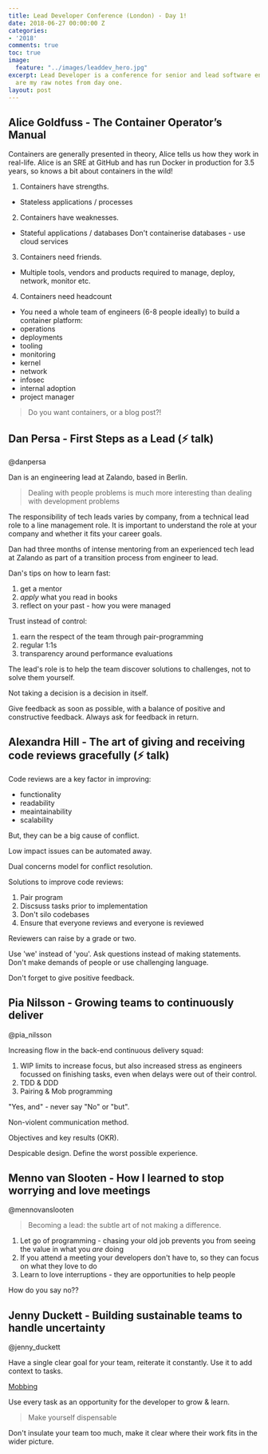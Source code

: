```yaml
---
title: Lead Developer Conference (London) - Day 1!
date: 2018-06-27 00:00:00 Z
categories:
- '2018'
comments: true
toc: true
image:
  feature: "../images/leaddev_hero.jpg"
excerpt: Lead Developer is a conference for senior and lead software engineers. These
  are my raw notes from day one.
layout: post
---
```


## Alice Goldfuss - The Container Operator’s Manual

Containers are generally presented in theory, Alice tells us how they work in real-life. Alice is an SRE at GitHub and has run Docker in production for 3.5 years, so knows a bit about containers in the wild!

1) Containers have strengths.

 - Stateless applications / processes

2) Containers have weaknesses.

 - Stateful applications / databases
Don't containerise databases - use cloud services

3) Containers need friends.

 - Multiple tools, vendors and products required to manage, deploy, network, monitor etc.

4) Containers need headcount

 - You need a whole team of engineers (6-8 people ideally) to build a container platform:
  - operations
  - deployments
  - tooling
  - monitoring
  - kernel
  - network
  - infosec
  - internal adoption
  - project manager

> Do you want containers, or a blog post?!

## Dan Persa - First Steps as a Lead (⚡️ talk)

@danpersa

Dan is an engineering lead at Zalando, based in Berlin.

> Dealing with people problems is much more interesting than dealing with development problems

The responsibility of tech leads varies by company, from a technical lead role to a line management role. It is important to understand the role at your company and whether it fits your career goals.

Dan had three months of intense mentoring from an experienced tech lead at Zalando as part of a transition process from engineer to lead.

Dan's tips on how to learn fast:
 
 1) get a mentor
 2) _apply_ what you read in books
 3) reflect on your past - how you were managed

Trust instead of control:

 1) earn the respect of the team through pair-programming
 2) regular 1:1s
 3) transparency around performance evaluations

The lead's role is to help the team discover solutions to challenges, not to solve them yourself.

Not taking a decision is a decision in itself.

Give feedback as soon as possible, with a balance of positive and constructive feedback. Always ask for feedback in return.

## Alexandra Hill - The art of giving and receiving code reviews gracefully (⚡️ talk)

Code reviews are a key factor in improving:

 - functionality
 - readability
 - meaintainability
 - scalability

But, they can be a big cause of conflict.

Low impact issues can be automated away.

Dual concerns model for conflict resolution.

Solutions to improve code reviews:

1) Pair program
2) Discsuss tasks prior to implementation
3) Don't silo codebases
4) Ensure that everyone reviews and everyone is reviewed

Reviewers can raise by a grade or two.

Use 'we' instead of 'you'. Ask questions instead of making statements. Don't make demands of people or use challenging language.

Don't forget to give positive feedback.

## Pia Nilsson - Growing teams to continuously deliver

@pia_nilsson

Increasing flow in the back-end continuous delivery squad:

1) WIP limits to increase focus, but also increased stress as engineers focussed on finishing tasks, even when delays were out of their control.
2) TDD & DDD 
3) Pairing & Mob programming

"Yes, and" - never say "No" or "but".

Non-violent communication method.

Objectives and key results (OKR).

Despicable design. Define the worst possible experience.

## Menno van Slooten - How I learned to stop worrying and love meetings

@mennovanslooten

> Becoming a lead: the subtle art of not making a difference.

1) Let go of programming - chasing your old job prevents you from seeing the value in what you _are_ doing
2) If you attend a meeting your developers don't have to, so they can focus on what they love to do
3) Learn to love interruptions - they are opportunities to help people

How do you say no??

## Jenny Duckett - Building sustainable teams to handle uncertainty

@jenny_duckett

Have a single clear goal for your team, reiterate it constantly. Use it to add context to tasks.

[Mobbing](https://gdstechnology.blog.gov.uk/2016/09/08/our-top-12-mob-programming-tips-and-thoughts/)

Use every task as an opportunity for the developer to grow & learn.

> Make yourself dispensable

Don't insulate your team too much, make it clear where their work fits in the wider picture.